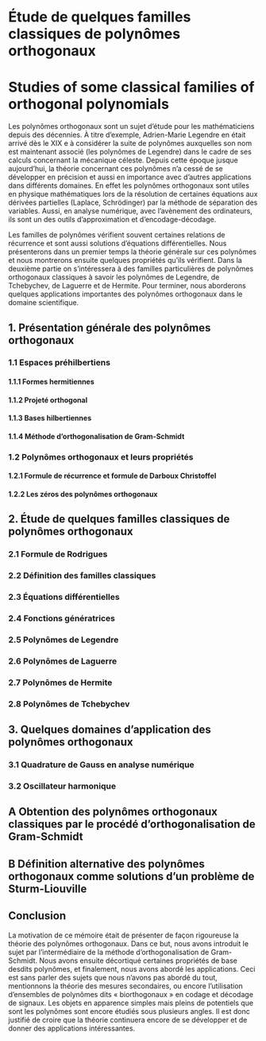 # Étude de quelques familles classiques de polynômes orthogonaux
# Studies of some classical families of orthogonal polynomials

Les polynômes orthogonaux sont un sujet d’étude pour les mathématiciens depuis des décennies. À titre d’exemple, Adrien-Marie Legendre en était arrivé dès le XIX e à considérer la suite de polynômes auxquelles son nom est maintenant associé (les polynômes de Legendre) dans le cadre de ses calculs concernant la mécanique céleste. Depuis cette époque jusque aujourd’hui, la théorie concernant ces polynômes n’a cessé de se développer en précision et aussi en importance avec d’autres applications dans différents domaines. En effet les polynômes orthogonaux sont utiles en physique mathématiques lors de la résolution de certaines équations aux dérivées partielles (Laplace, Schrödinger) par la méthode de séparation des variables. Aussi, en analyse numérique, avec l’avènement des ordinateurs, ils sont un des outils d’approximation et d’encodage-décodage.

Les familles de polynômes vérifient souvent certaines relations de récurrence et sont aussi solutions d’équations différentielles. Nous présenterons dans un premier temps la théorie générale sur ces polynômes et nous montrerons ensuite quelques propriétés qu’ils vérifient. Dans la deuxième partie on s’intéressera à des familles particulières de polynômes orthogonaux classiques à savoir les polynômes de Legendre, de Tchebychev, de Laguerre et de Hermite. Pour terminer, nous aborderons quelques applications importantes des polynômes orthogonaux dans le domaine scientifique.

## 1. Présentation générale des polynômes orthogonaux
### 1.1 Espaces préhilbertiens
#### 1.1.1 Formes hermitiennes
#### 1.1.2 Projeté orthogonal
#### 1.1.3 Bases hilbertiennes
#### 1.1.4 Méthode d’orthogonalisation de Gram-Schmidt
### 1.2 Polynômes orthogonaux et leurs propriétés
#### 1.2.1 Formule de récurrence et formule de Darboux Christoffel
#### 1.2.2 Les zéros des polynômes orthogonaux

## 2. Étude de quelques familles classiques de polynômes orthogonaux
### 2.1 Formule de Rodrigues
### 2.2 Définition des familles classiques
### 2.3 Équations différentielles
### 2.4 Fonctions génératrices
### 2.5 Polynômes de Legendre
### 2.6 Polynômes de Laguerre
### 2.7 Polynômes de Hermite
### 2.8 Polynômes de Tchebychev

## 3. Quelques domaines d’application des polynômes orthogonaux
### 3.1 Quadrature de Gauss en analyse numérique
### 3.2 Oscillateur harmonique

## A Obtention des polynômes orthogonaux classiques par le procédé d’orthogonalisation de Gram-Schmidt

## B Définition alternative des polynômes orthogonaux comme solutions d’un problème de Sturm-Liouville

## Conclusion

La motivation de ce mémoire était de présenter de façon rigoureuse la théorie des polynômes orthogonaux. Dans ce but, nous avons introduit le sujet par l’intermédiaire de la méthode d’orthogonalisation de Gram-Schmidt. Nous avons ensuite décortiqué certaines propriétés de base desdits polynômes, et finalement, nous avons abordé les applications.
Ceci est sans parler des sujets que nous n’avons pas abordé du tout, mentionnons la théorie des mesures secondaires, ou encore l’utilisation d’ensembles de polynômes dits « biorthogonaux » en codage et décodage de signaux.
Les objets en apparence simples mais pleins de potentiels que sont les polynômes sont encore étudiés sous plusieurs angles. Il est donc justifié de croire que la théorie continuera encore de se développer et de donner des applications intéressantes.